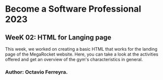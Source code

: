 # Become a Software Professional 2023
## WeeK 02: HTML for Langing page
This week, we worked on creating a basic HTML that works for the landing page of the MegaRocket website. Here, you can take a look at the activities offered and get an overview of the gym's characteristics in general.
### Author: Octavio Ferreyra.


